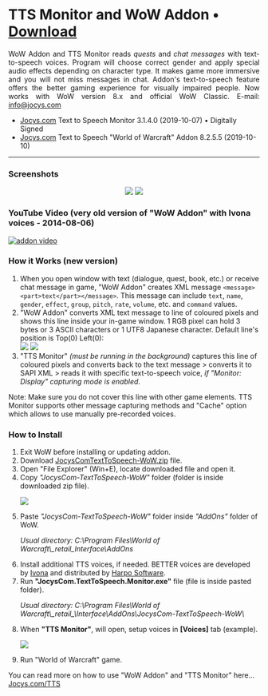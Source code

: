 # TTS Monitor and WoW Addon • [Download](http://www.jocys.com/Files/Software/JocysCom-TextToSpeech-WoW.zip)

<p align="justify">WoW Addon and TTS Monitor reads <i>quests</i> and <i>chat messages</i> with text-to-speech voices. Program will choose correct gender and apply special audio effects depending on character type. It makes game more immersive and you will not miss messages in chat. Addon's text-to-speech feature offers the better gaming experience for visually impaired people. Now works with WoW version 8.x and official WoW Classic. E-mail: <a href="mailto:info@jocys.com?subject=Jocys.com%20Text-to-Speech%20Monitor">info@jocys.com</a></p>

 * <a target="_blank" href="http://www.jocys.com">Jocys.com</a> Text to Speech Monitor 3.1.4.0 (2019-10-07) • Digitally Signed
 * <a target="_blank" href="http://www.jocys.com">Jocys.com</a> Text to Speech "World of Warcraft" Addon 8.2.5.5 (2019-10-10)
 
<hr />

### Screenshots

<p style="text-align: center;"><a href="http://www.jocys.com/Files/Software/JocysCom_TTS_Monitor.png" target="_blank"><img src="http://www.jocys.com/Files/Software/JocysCom_TTS_Monitor_Small_1.png" /></a> <a href="http://www.jocys.com/TTS/Images/JocysCom_TTS_WoW_Addon.png" target="_blank"><img src="http://www.jocys.com/TTS/Images/JocysCom_TTS_WoW_Addon_Small_GitHub.png" /></a></p>

### YouTube Video (very old version of "WoW Addon" with Ivona voices - 2014-08-06)

[![addon video](http://img.youtube.com/vi/lhBGNJQvbUo/0.jpg)](http://www.youtube.com/watch?v=lhBGNJQvbUo)

### How it Works (new version)

<ol>
<li>When you open window with text (dialogue, quest, book, etc.) or receive chat message in game, "WoW Addon" creates XML message <code>&lt;message&gt;&lt;part&gt;text&lt;/part&gt;&lt;/message&gt;</code>. This message can include <code>text</code>, <code>name</code>, <code>gender</code>, <code>effect</code>, <code>group</code>, <code>pitch</code>, <code>rate</code>, <code>volume</code>, etc. and <code>command</code> values.</li>
<li>"WoW Addon" converts XML text message to line of coloured pixels and shows this line inside your in-game window. 1 RGB pixel can hold 3 bytes or 3 ASCII characters or 1 UTF8 Japanese character. Default line's position is Top(0) Left(0):<br />
<img src="http://www.jocys.com/TTS/Images/JocysCom_TTS_WoW_Addon_Pixels.png" /> <img src="http://www.jocys.com/TTS/Images/JocysCom_TTS_Monitor_Display_Small.png" /></li>
<li>"TTS Monitor" <i>(must be running in the background)</i> captures this line of coloured pixels and converts back to the text message &gt; converts it to SAPI XML &gt; reads it with specific text-to-speech voice, <i>if "Monitor: Display" capturing mode is enabled</i>.</li>
</ol>
<p>Note: Make sure you do not cover this line with other game elements. TTS Monitor supports other message capturing methods and "Cache" option which allows to use manually pre-recorded voices.</p>

### How to Install

<ol>
<li>Exit WoW before installing or updating addon.</li>
<li>Download <a href="http://www.jocys.com/Files/Software/JocysCom-TextToSpeech-WoW.zip">JocysComTextToSpeech-WoW.zip</a> file.</li>
<li>Open "File Explorer" (Win+E), locate downloaded file and open it.</li>
<li>Copy <i>"JocysCom-TextToSpeech-WoW"</i> folder (folder is inside downloaded zip file).
	<p><img src="http://www.jocys.com/Files/Software/Copy.png" /></p></li>
<li>Paste <i>"JocysCom-TextToSpeech-WoW"</i> folder inside <i>"AddOns"</i> folder of WoW.
	<p><i>Usual directory: C:\Program Files\World of Warcraft\_retail_Interface\AddOns</i></p></li>
<li>Install additional TTS voices, if needed. BETTER voices are developed by <a href="http://www.ivona.com" target="_blank">Ivona</a> and distributed by <a href="http://harposoftware.com/en/content/10-trial" target="_blank">Harpo Software</a>.</li>
<li>Run <b>"JocysCom.TextToSpeech.Monitor.exe"</b> file (file is inside pasted folder).
	<p><i>Usual directory: C:\Program Files\World of Warcraft\_retail_\Interface\AddOns\JocysCom-TextToSpeech-WoW\</i></p></li>
<li>When <b>"TTS Monitor"</b>, will open, setup voices in <b>[Voices]</b> tab (example).
<p><a href="http://www.jocys.com/Files/Software/JocysCom_TTS_Monitor_Voices.png" target="_blank"><img src="http://www.jocys.com/Files/Software/JocysCom_TTS_Monitor_Voices_2_2_35.png" /></a></p></li>
<li>Run "World of Warcraft" game.</li>
</ol>

You can read more on how to use "WoW Addon" and "TTS Monitor" here... <a href="https://www.jocys.com/TTS" target="_blank">Jocys.com/TTS</a>
